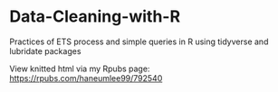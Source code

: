 # Data-Cleaning-with-R
 Practices of ETS process and simple queries in R using tidyverse and lubridate packages

View knitted html via my Rpubs page: https://rpubs.com/haneumlee99/792540
